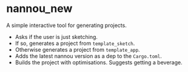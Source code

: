 # nannou_new

A simple interactive tool for generating projects.

- Asks if the user is just sketching.
- If so, generates a project from `template_sketch`.
- Otherwise generates a project from `template_app`.
- Adds the latest nannou version as a dep to the `Cargo.toml`.
- Builds the project with optimisations. Suggests getting a beverage.
